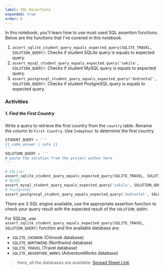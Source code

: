 ```yaml
---
label: SQL Assertions
expanded: true
order: K
---
```


In this notebook, you'll learn how to use most used SQL assertion functions. Below
are the functions that I've covered in this notebook.

1.  `assert_sqlite_student_query_equals_expected_query(SQLITE_TRAVEL, SOLUTION_QUERY)`: Checks if student SQLite query is equals to expected query.
2.  `assert_mysql_student_query_equals_expected_query('sakila', SOLUTION_QUERY)`: Checks if student MySQL query is equals to expected query.
3.  `assert_postgresql_student_query_equals_expected_query('dvdrental', SOLUTION_QUERY)`: Checks if student PostgreSQL query is equals to expected query.



### Activities

##### 1. Find the First Country

Write a query to retrieve the first country from the `country` table.
Rename the column to `First Country`. Use `IndepYear` to determine the
first country.

``` python
STUDENT_QUERY = '''
{{ code_answer | safe }}
'''
SOLUTION_QUERY = '''
# paste the solution from the project author here
'''

# SQLite:
assert_sqlite_student_query_equals_expected_query(SQLITE_TRAVEL, SOLUTION_QUERY)
# MySQL
assert_mysql_student_query_equals_expected_query('sakila', SOLUTION_QUERY)
# PostgreSQL
assert_postgresql_student_query_equals_expected_query('dvdrental', SOLUTION_QUERY)
```

There are 3 SQL engine available, use the appropriate assertion function
to check your query result with the expected result of the
`SOLUTION_QUERY`.


For SQLite, use `assert_sqlite_student_query_equals_expected_query(SQLITE_TRAVEL, SOLUTION_QUERY)` function and the available database are:

* `SQLITE_CHINOOK` (Chinook database)
* `SQLITE_NORTHWIND` (Northwind database)
* `SQLITE_TRAVEL` (Travel database)
* `SQLITE_ADVENTURE_WORKS` (AdventureWorks database)

> Here, all the databases are available: [Spread Sheet Link](https://docs.google.com/spreadsheets/d/12SLjpz3Xz34QzTs7hC1OfgdGqx6DVCFwLReaKC1L4YM/edit?usp=sharing)